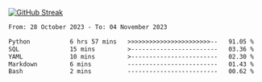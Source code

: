 [![GitHub Streak](https://streak-stats.demolab.com?user=renren-017&theme=sea&hide_border=true&background=DD272700)](https://git.io/streak-stats)

<!--START_SECTION:waka-->

```txt
From: 28 October 2023 - To: 04 November 2023

Python           6 hrs 57 mins   >>>>>>>>>>>>>>>>>>>>>>>--   91.05 %
SQL              15 mins         >------------------------   03.36 %
YAML             10 mins         >------------------------   02.30 %
Markdown         6 mins          -------------------------   01.43 %
Bash             2 mins          -------------------------   00.62 %
```

<!--END_SECTION:waka-->
